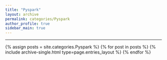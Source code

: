 ```yaml
---
title: "Pyspark"
layout: archive
permalink: categories/Pyspark
author_profile: true
sidebar_main: true
---
```


<!-- 공백이 포함되어 있는 카테고리 이름의 경우 site.categories.['a b c'] 이런식으로! -->

***

{% assign posts = site.categories.Pyspark %}
{% for post in posts %} {% include archive-single.html type=page.entries_layout %} {% endfor %}